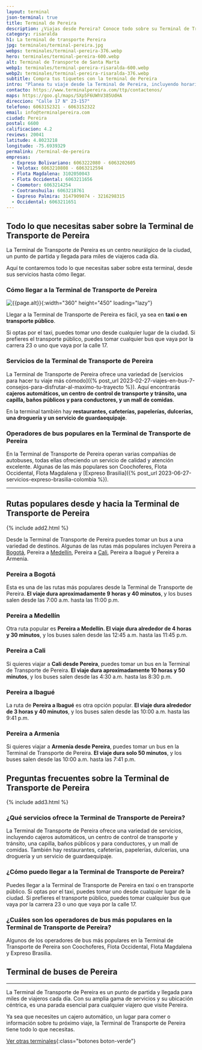 ```yaml
---
layout: terminal
json-terminal: true
title: Terminal de Pereira
description: ¿Viajas desde Pereira? Conoce todo sobre su Terminal de Transporte. Conoce todos los servicios y rutas de la Terminal de Transporte de Pereira.
category: risaralda
h1: La terminal de transporte Pereira
jpg: terminales/terminal-pereira.jpg
webps: terminales/terminal-pereira-376.webp
hero: terminales/terminal-pereira-600.webp
alt: Terminal de Transporte de Santa Marta
webp1: terminales/terminal-pereira-risaralda-600.webp
webp2: terminales/terminal-pereira-risaralda-376.webp
subtitle: Compra tus tiquetes con la terminal de Pereira
intro: "Planea tu viaje desde la Terminal de Pereira, incluyendo horarios de buses, precios, rutas de transporte y mucho más."
contacto: https://www.terminalpereira.com/ttp/contactenos/
maps: https://goo.gl/maps/SXp5F6UWhV385UdHA
direccion: "Calle 17 N° 23-157"
telefono: 6063152321 - 6063152322
email: info@terminalpereira.com
ciudad: Pereira
postal: 6600
calificacion: 4.2
reviews: 20041
latitude: 4.8023218
longitude: -75.6939329
permalink: /terminal-de-pereira
empresas:
  - Expreso Bolivariano: 6063222080 - 6063202605
  - Velotax: 6063210808 - 6063212594
  - Flota Magdalena: 3102050043
  - Flota Occidental: 6063211656
  - Coomotor: 6063214254
  - Cootranshuila: 6063218761
  - Expreso Palmira: 3147909074 - 3216298315
  - Occidental: 6063211651
---
```

## Todo lo que necesitas saber sobre la Terminal de Transporte de Pereira

La Terminal de Transporte de Pereira es un centro neurálgico de la ciudad, un punto de partida y llegada para miles de viajeros cada día.

Aquí te contaremos todo lo que necesitas saber sobre esta terminal, desde sus servicios hasta cómo llegar.

### Cómo llegar a la Terminal de Transporte de Pereira

![{{page.alt}}]({{site.baseurl}}/img/{{page.webp2}} "Terminal transporte {{ciudad}}"){:width="360" height="450" loading="lazy"}

Llegar a la Terminal de Transporte de Pereira es fácil, ya sea en **taxi o en transporte público**.

Si optas por el taxi, puedes tomar uno desde cualquier lugar de la ciudad. Si prefieres el transporte público, puedes tomar cualquier bus que vaya por la carrera 23 o uno que vaya por la calle 17.

### Servicios de la Terminal de Transporte de Pereira

La Terminal de Transporte de Pereira ofrece una variedad de [servicios para hacer tu viaje más cómodo]({% post_url 2023-02-27-viajes-en-bus-7-consejos-para-disfrutar-al-maximo-tu-trayecto %}). Aquí encontrarás **cajeros automáticos, un centro de control de transporte y tránsito, una capilla, baños públicos y para conductores, y un mall de comidas**.

En la terminal también hay **restaurantes, cafeterías, papelerías, dulcerías, una droguería y un servicio de guardaequipaje**.

### Operadores de bus populares en la Terminal de Transporte de Pereira

En la Terminal de Transporte de Pereira operan varias compañías de autobuses, todas ellas ofreciendo un servicio de calidad y atención excelente. Algunas de las más populares son Coochoferes, Flota Occidental, Flota Magdalena y [Expreso Brasilia]({% post_url 2023-06-27-servicios-expreso-brasilia-colombia %}).

----

## Rutas populares desde y hacia la Terminal de Transporte de Pereira

{% include add2.html %}

Desde la Terminal de Transporte de Pereira puedes tomar un bus a una variedad de destinos. Algunas de las rutas más populares incluyen Pereira a [Bogotá]({{'terminal-de-bogota'|relative_url}} "Terminales de Bogotá"), Pereira a [Medellín]({{'terminal-de-medellin'|relative_url}} "Terminales de Medellín"), Pereira a [Cali]({{'terminal-de-cali'|relative_url}} "Terminal de Cali"), Pereira a Ibagué y Pereira a Armenia.

### Pereira a Bogotá

Esta es una de las rutas más populares desde la Terminal de Transporte de Pereira. **El viaje dura aproximadamente 9 horas y 40 minutos**, y los buses salen desde las 7:00 a.m. hasta las 11:00 p.m.

### Pereira a Medellín

Otra ruta popular es **Pereira a Medellín. El viaje dura alrededor de 4 horas y 30 minutos**, y los buses salen desde las 12:45 a.m. hasta las 11:45 p.m.

### Pereira a Cali

Si quieres viajar a **Cali desde Pereira**, puedes tomar un bus en la Terminal de Transporte de Pereira. **El viaje dura aproximadamente 10 horas y 50 minutos**, y los buses salen desde las 4:30 a.m. hasta las 8:30 p.m.

### Pereira a Ibagué

La ruta de **Pereira a Ibagué** es otra opción popular. **El viaje dura alrededor de 3 horas y 40 minutos**, y los buses salen desde las 10:00 a.m. hasta las 9:41 p.m.

### Pereira a Armenia

Si quieres viajar a **Armenia desde Pereira**, puedes tomar un bus en la Terminal de Transporte de Pereira. **El viaje dura solo 50 minutos**, y los buses salen desde las 10:00 a.m. hasta las 7:41 p.m.

## Preguntas frecuentes sobre la Terminal de Transporte de Pereira

{% include add3.html %}

### ¿Qué servicios ofrece la Terminal de Transporte de Pereira?

La Terminal de Transporte de Pereira ofrece una variedad de servicios, incluyendo cajeros automáticos, un centro de control de transporte y tránsito, una capilla, baños públicos y para conductores, y un mall de comidas. También hay restaurantes, cafeterías, papelerías, dulcerías, una droguería y un servicio de guardaequipaje.

### ¿Cómo puedo llegar a la Terminal de Transporte de Pereira?

Puedes llegar a la Terminal de Transporte de Pereira en taxi o en transporte público. Si optas por el taxi, puedes tomar uno desde cualquier lugar de la ciudad. Si prefieres el transporte público, puedes tomar cualquier bus que vaya por la carrera 23 o uno que vaya por la calle 17.

### ¿Cuáles son los operadores de bus más populares en la Terminal de Transporte de Pereira?

Algunos de los operadores de bus más populares en la Terminal de Transporte de Pereira son Coochoferes, Flota Occidental, Flota Magdalena y Expreso Brasilia.

## Terminal de buses de Pereira

----

La Terminal de Transporte de Pereira es un punto de partida y llegada para miles de viajeros cada día. Con su amplia gama de servicios y su ubicación céntrica, es una parada esencial para cualquier viajero que visite Pereira.

Ya sea que necesites un cajero automático, un lugar para comer o información sobre tu próximo viaje, la Terminal de Transporte de Pereira tiene todo lo que necesitas.

[Ver otras terminales](/terminales-de-colombia){:class="botones boton-verde"}
